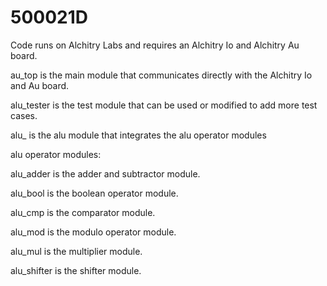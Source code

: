 # 500021D

Code runs on Alchitry Labs and requires an Alchitry Io and Alchitry Au board.

au_top is the main module that communicates directly with the Alchitry Io and Au board.

alu_tester is the test module that can be used or modified to add more test cases.

alu_ is the alu module that integrates the alu operator modules

alu operator modules:

alu_adder is the adder and subtractor module.

alu_bool is the boolean operator module.

alu_cmp is the comparator module.

alu_mod is the modulo operator module.

alu_mul is the multiplier module.

alu_shifter is the shifter module.
